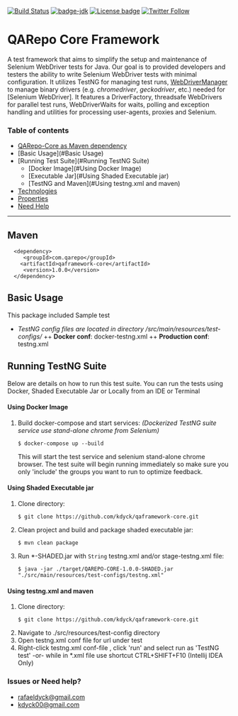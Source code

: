 [![Build Status](https://travis-ci.org/bonigarcia/webdrivermanager.svg?branch=master)](https://travis-ci.org/bonigarcia/webdrivermanager)
[![badge-jdk](https://img.shields.io/badge/jdk-8-green.svg)](http://www.oracle.com/technetwork/java/javase/downloads/index.html)
[![License badge](https://img.shields.io/badge/license-Apache2-green.svg)](http://www.apache.org/licenses/LICENSE-2.0)
[![Twitter Follow](https://img.shields.io/twitter/follow/qarepo.svg?style=social)](https://twitter.com/qarepo)

#  QARepo Core Framework 

A test framework that aims to simplify the setup and maintenance of Selenium WebDriver tests for Java. Our goal is to provided developers and testers the ability to write Selenium WebDriver tests with minimal configuration. It utilizes TestNG for managing test runs, [WebDriverManager](https://github.com/bonigarcia/webdrivermanager/) to manage binary drivers (e.g. *chromedriver*, *geckodriver*, etc.) needed for [Selenium WebDriver].
It features a DriverFactory, threadsafe WebDrivers for parallel test runs, WebDriverWaits for waits, polling and exception handling and utilities for processing user-agents, proxies and Selenium.


### Table of contents
* [QARepo-Core as Maven dependency](#Maven)
* [Basic Usage](#Basic Usage)
* [Running Test Suite](#Running TestNG Suite)
    - [Docker Image](#Using Docker Image)
    - [Executable Jar](#Using Shaded Executable jar)
    - [TestNG and Maven](#Using testng.xml and maven)
* [Technologies](#technologies)
* [Properties](#properties)
* [Need Help](#need-help)

 ----------------------------------
   
## Maven 
  ```
    <dependency>
       <groupId>com.qarepo</groupId>
      <artifactId>qaframework-core</artifactId>
       <version>1.0.0</version>
    </dependency>
  ```

## Basic Usage

This package included Sample test

* _TestNG config files are located in directory /src/main/resources/test-configs/_
   ++ **Docker conf**: docker-testng.xml
   ++ **Production conf**: testng.xml

## Running TestNG Suite

Below are details on how to run this test suite. You can run the tests using Docker, Shaded Executable Jar or Locally from an IDE or Terminal
 
#### Using Docker Image
1. Build docker-compose and start services: _(Dockerized TestNG suite service use stand-alone chrome from Selenium)_
    ```
    $ docker-compose up --build
    ```
   This will start the test service and selenium stand-alone chrome browser. 
   The test suite will begin running immediately so make sure you only 'include' the groups you want to run to optimize feedback.  
#### Using Shaded Executable jar
1. Clone directory: 
    ```
    $ git clone https://github.com/kdyck/qaframework-core.git
    ```
2. Clean project and build and package shaded executable jar:
    ```
    $ mvn clean package
    ```
3. Run *-SHADED.jar with ```String``` testng.xml and/or stage-testng.xml file:
   ```
   $ java -jar ./target/QAREPO-CORE-1.0.0-SHADED.jar "./src/main/resources/test-configs/testng.xml"
   ```     
   
#### Using testng.xml and maven
1. Clone directory: 
    ```
    $ git clone https://github.com/kdyck/qaframework-core.git
    ```
2. Navigate to ./src/resources/test-config directory
2. Open testng.xml conf file for url under test
3. Right-click testng.xml conf-file , click 'run' and select run as 'TestNG test' -or- while in *.xml file use shortcut CTRL+SHIFT+F10 (Intellij IDEA Only)

### Issues or Need help? 
* [rafaeldyck@gmail.com](mailto:rafaeldyck@gmail.com)
* [kdyck00@gmail.com](mailto:kdyck00@gmail.com)

